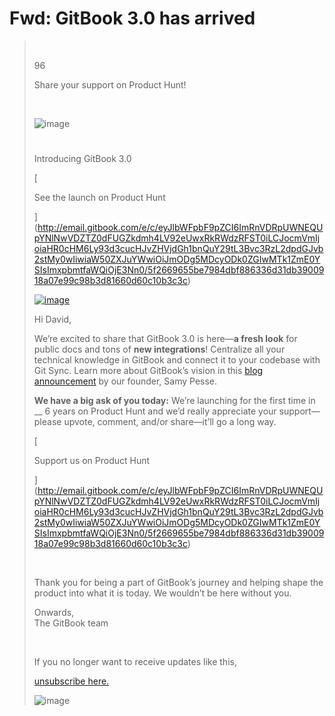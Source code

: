 # Fwd: GitBook 3.0 has arrived






  
> 
>   
> 
> > 
> ﻿
> 
> 
> 
> 
> 
> 
> 
> 96
> 
> 
> 
> 
> 
> 
> 
> 
> 
> 
> 
> 
> Share your support on Product Hunt!
> 
> &nbsp;‌&nbsp;‌&nbsp;‌&nbsp;
> 
> 
> 
> 
> 
> 
> 
> 
> 
> 
> 
> 
> 
> 
> 
> 
> 
> 
> 
> 
> 
> 
> 
> 
> 
> 
> 
> 
> 
> ![image](https://userimg-bee.customeriomail.com/images/client-env-115926/Union.png)
> 
> 
> 
> 
> 
> 
> 
> 
> 
> 
> 
> #   
> Introducing GitBook 3.0
> 
> 
> 
> 
> 
> 
> 
> 
> 
> 
> 
> 
> 
> 
> 
> 
> 
> 
> [
> 
> 
> See the launch on Product Hunt
> 
> 
> ](http://email.gitbook.com/e/c/eyJlbWFpbF9pZCI6ImRnVDRpUWNEQUpYNlNwVDZTZ0dFUGZkdmh4LV92eUwxRkRWdzRFST0iLCJocmVmIjoiaHR0cHM6Ly93d3cucHJvZHVjdGh1bnQuY29tL3Bvc3RzL2dpdGJvb2stMy0wIiwiaW50ZXJuYWwiOiJmODg5MDcyODk0ZGIwMTk1ZmE0YSIsImxpbmtfaWQiOjE3Nn0/5f2669655be7984dbf886336d31db3900918a07e99c98b3d81660d60c10b3c3c)
> 
> 
> 
> 
> 
> 
> 
> 
> 
> 
> 
> 
> 
> 
> 
> 
> 
> 
> 
> 
> 
> 
> 
> 
> 
> 
> 
> 
> 
> 
> 
> [![image](https://userimg-bee.customeriomail.com/images/client-env-115926/public-docs-small.png)](http://email.gitbook.com/e/c/eyJlbWFpbF9pZCI6ImRnVDRpUWNEQUpYNlNwVDZTZ0dFUGZkdmh4LV92eUwxRkRWdzRFST0iLCJocmVmIjoiaHR0cHM6Ly93d3cucHJvZHVjdGh1bnQuY29tL3Bvc3RzL2dpdGJvb2stMy0wIiwiaW50ZXJuYWwiOiJmODg5MDcyODk0ZGIwMTk1ZmE0YSIsImxpbmtfaWQiOjE3Nn0/5f2669655be7984dbf886336d31db3900918a07e99c98b3d81660d60c10b3c3c)
> 
> 
> 
> 
> 
> 
> 
> 
> 
> 
> 
> 
> Hi David,&nbsp;  
> 
> We’re excited to share that GitBook 3.0 is here—**a fresh look** for public docs and tons of **new integrations**! Centralize all your technical knowledge in GitBook and connect it to your codebase with Git Sync. Learn more about GitBook’s vision in this [blog announcement](http://email.gitbook.com/e/c/eyJlbWFpbF9pZCI6ImRnVDRpUWNEQUpYNlNwVDZTZ0dFUGZkdmh4LV92eUwxRkRWdzRFST0iLCJocmVmIjoiaHR0cHM6Ly9ibG9nLmdpdGJvb2suY29tL3Byb2R1Y3QtdXBkYXRlcy9naXRib29rLTMuMC1kb2N1bWVudC1ldmVyeXRoaW5nLWZyb20tc3RhcnQtdG8tc2hpcD91dG1fc291cmNlPW1hcmtldGluZ1x1MDAyNnV0bV9tZWRpdW09ZW1haWxcdTAwMjZ1dG1fY2FtcGFpZ249aW50ZWdyYXRpb25fbGF1bmNoXzIwMjIxMVx1MDAyNnV0bV90ZXJtPWZfZ3JvdXAiLCJpbnRlcm5hbCI6ImY4ODkwNzI4OTRkYjAxOTVmYTRhIiwibGlua19pZCI6MTYyfQ/53d32b779048739d93ec28296ac071fa9da22ab1a94d1b8f23669f2c7ebcd558)[](http://email.gitbook.com/e/c/eyJlbWFpbF9pZCI6ImRnVDRpUWNEQUpYNlNwVDZTZ0dFUGZkdmh4LV92eUwxRkRWdzRFST0iLCJocmVmIjoiaHR0cDovL3d3dy5naXRib29rLmNvbSIsImludGVybmFsIjoiZjg4OTA3Mjg5NGRiMDE5NWZhNGEiLCJsaW5rX2lkIjoxNjN9/0a5c3eba0a0860a55e78714ab0fad01cdc4de850e47986304d0e1a93bf18eb9a) by our founder, Samy Pesse.&nbsp;
> 
> **We have a big ask of you today:** We’re launching for the first time in __ 6 years on Product Hunt and we’d really appreciate your support—please upvote, comment, and/or share—[](http://email.gitbook.com/e/c/eyJlbWFpbF9pZCI6ImRnVDRpUWNEQUpYNlNwVDZTZ0dFUGZkdmh4LV92eUwxRkRWdzRFST0iLCJocmVmIjoiaHR0cDovL2dpdGJvb2suY29tIiwiaW50ZXJuYWwiOiJmODg5MDcyODk0ZGIwMTk1ZmE0YSIsImxpbmtfaWQiOjE2MX0/5c4c72fccd9a5dc8f005850b6a5e5e721c9ecc2846c27dbf2a193a5fc84db98e)it’ll go a long way.  
> 
> 
> 
> 
> 
> 
> 
> 
> 
> 
> 
> 
> 
> 
> 
> 
> 
> 
> 
> 
> [
> 
> 
> Support us on Product Hunt
> 
> 
> ](http://email.gitbook.com/e/c/eyJlbWFpbF9pZCI6ImRnVDRpUWNEQUpYNlNwVDZTZ0dFUGZkdmh4LV92eUwxRkRWdzRFST0iLCJocmVmIjoiaHR0cHM6Ly93d3cucHJvZHVjdGh1bnQuY29tL3Bvc3RzL2dpdGJvb2stMy0wIiwiaW50ZXJuYWwiOiJmODg5MDcyODk0ZGIwMTk1ZmE0YSIsImxpbmtfaWQiOjE3Nn0/5f2669655be7984dbf886336d31db3900918a07e99c98b3d81660d60c10b3c3c)
> 
> 
> 
> 
> 
> 
> 
> 
> 
> 
> 
> 
> 
> 
> 
> 
> 
> 
> 
> 
> 
> 
> 
> 
> 
> 
> 
> 
> 
> 
> 
> 
> 
> 
> &nbsp;
> 
> 
> Thank you for being a part of GitBook’s journey and helping shape the product into what it is today. We wouldn’t be here without you.  
> 
> 
> 
> 
> 
> Onwards,  
> The GitBook team
> 
> 
> 
> 
> 
> 
> 
> 
> 
> 
> 
> 
> 
> 
> 
> 
> 
> 
> 
> 
> 
> 
> 
> 
> 
> 
> 
> 
> 
> 
> 
> 
> 
>  
> 
> 
> 
> 
> 
> 
> 
> 
> 
> 
> 
> 
> 
> 
> 
> 
> 
> 
> 
> 
> 
> 
> 
> 
> 
> 
> 
> 
> 
> 
> 
> 
> 
> 
> 
> 
> If you no longer want to receive updates like this, 
> 
> [unsubscribe here.](http://email.gitbook.com/unsubscribe/dgT4iQcDAJX6SpT6SgGEPfdvhx-_vyL1FDVw4EI=)
> 
> 
> 
> 
> 
> 
> 
> 
> 
> 
> 
> 
> 
> 
> 
> 
> 
> 
> 
> 
> 
> ![image](http://email.gitbook.com/e/o/eyJlbWFpbF9pZCI6ImRnVDRpUWNEQUpYNlNwVDZTZ0dFUGZkdmh4LV92eUwxRkRWdzRFST0ifQ==)
> 

